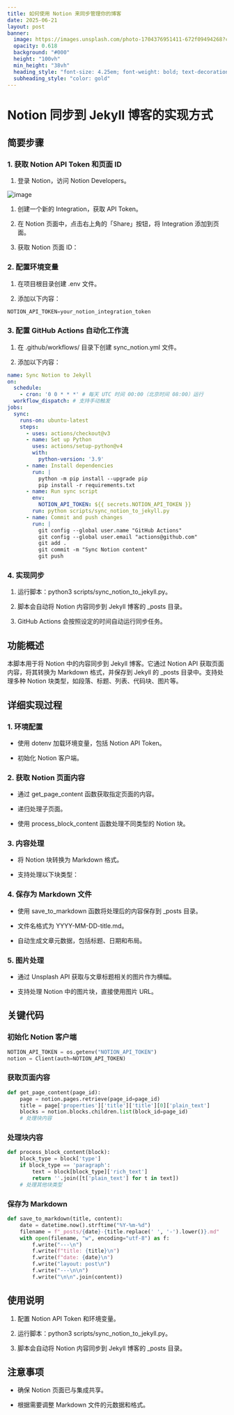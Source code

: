 ```yaml
---
title: 如何使用 Notion 来同步管理你的博客
date: 2025-06-21
layout: post
banner:
  image: https://images.unsplash.com/photo-1704376951411-672f09494268?crop=entropy&cs=tinysrgb&fit=max&fm=jpg&ixid=M3w2OTIwMzJ8MHwxfHJhbmRvbXx8fHx8fHx8fDE3NTA0OTQzODN8&ixlib=rb-4.1.0&q=80&w=1080
  opacity: 0.618
  background: "#000"
  height: "100vh"
  min_height: "38vh"
  heading_style: "font-size: 4.25em; font-weight: bold; text-decoration: underline"
  subheading_style: "color: gold"
---
```


# Notion 同步到 Jekyll 博客的实现方式

## 简要步骤

### 1. 获取 Notion API Token 和页面 ID

1. 登录 Notion，访问 Notion Developers。

![image](https://prod-files-secure.s3.us-west-2.amazonaws.com/a7a0cc5a-89b9-4cda-8686-1fba0ca52f40/d19c1afe-dea5-4312-9333-786b0ba83054/image.png?X-Amz-Algorithm=AWS4-HMAC-SHA256&X-Amz-Content-Sha256=UNSIGNED-PAYLOAD&X-Amz-Credential=ASIAZI2LB4663WMPDBEI%2F20250621%2Fus-west-2%2Fs3%2Faws4_request&X-Amz-Date=20250621T082623Z&X-Amz-Expires=3600&X-Amz-Security-Token=IQoJb3JpZ2luX2VjEOj%2F%2F%2F%2F%2F%2F%2F%2F%2F%2FwEaCXVzLXdlc3QtMiJHMEUCID8Ei%2FcxQyQb2%2BbCNnXv0%2BStbBQ6%2FS4%2FeGWFlgR6NHJjAiEAm0whjCKF07YqVPUrMd%2BPlM8k3on0X%2F23odyw8LI%2FhiwqiAQI0f%2F%2F%2F%2F%2F%2F%2F%2F%2F%2FARAAGgw2Mzc0MjMxODM4MDUiDEDqRKWSExQ4suBO0SrcA3vQcEDq%2BJg6ibbK6B2ghHytgVYYeaMxeW2yXi1Oa7kKO3qrAB4Geqwtsdxi9bWBC5NpzER00MXYK4Gfp2dMKiJ6koy54eXE4MZRhbnf8KobEQYdVaQ226rFr4PjMxhbmybxyPP8rZ%2FTBSoBcFP5RHYvUeR0o9SPp9LqbiLGTc%2FPV5rWNZlVFL7ij3aIuhQaOUHFtSljySraC761ZSY8%2BPEe1ctOCDL9yponf2K0%2BZ3SeWuZQj%2B1UEwY7rZlqozxKq5bLiuChudKSt7bqUxm7HEM807%2B4Fz81rdgemBxxj%2FOlxV170j5bYgsENAJDYp1QAi72VBAOasUGnNxBD1gzuHdteO2xXfB6LQFXyH5t294daI7gzQBkrmZT7BkMtYdUz6JuU3ly%2BM8biGM0NKcbJ%2BQITcWQn%2Bn1sa18pmW9m45nhoshFt5tDHyTdAjEn8hquTiBK%2B3SDqGSaIpC3tcboAlVuIhxmTKQZ7Qe6a04S0QzTLnl2iNT1szFhv2Zn20w2EFDzTLc8VUVNd07nQrEc5ubTnhlbTJ6p1SrRHJr7MzxCP3T57Ky01EGhChVSY8ziuRRgJI1cx1Wb4U5v5q7d9RKe%2FA4vfHR4tLOruo2CyD8tFnxci4g6pWvXGaMPzS2cIGOqUB4isSeQt0hmdqgiD%2BW1BCZpR5g2z5jBvYZAXEiIVee4t2%2B6KtiJZlsTR6IJQLGBqgdNsbiLpAUWhE%2BqMf05vC8NYUA%2F03mLIr%2Bt%2BLBSO%2FQhrc5wSL1RBfA2v4Vdrwoq4NUglhxbJb3Hb1XCSSb0MtDtpe6D1yx4Jf2Bn7W6ag7y73UlHcYVE3DVwHtYQaLJP3ogMH4gJ6tM6rEZH937DO%2By3cmLAU&X-Amz-Signature=25b58777eb6287486379e6b66659161e6283469e1fbdad33e64f33c6ab0f87c7&X-Amz-SignedHeaders=host&x-amz-checksum-mode=ENABLED&x-id=GetObject)

1. 创建一个新的 Integration，获取 API Token。

1. 在 Notion 页面中，点击右上角的「Share」按钮，将 Integration 添加到页面。

1. 获取 Notion 页面 ID：


### 2. 配置环境变量

1. 在项目根目录创建 .env 文件。

1. 添加以下内容：

```javascript
NOTION_API_TOKEN=your_notion_integration_token
```

### 3. 配置 GitHub Actions 自动化工作流

1. 在 .github/workflows/ 目录下创建 sync_notion.yml 文件。

1. 添加以下内容：

```yaml
name: Sync Notion to Jekyll
on:
  schedule:
    - cron: '0 0 * * *' # 每天 UTC 时间 00:00（北京时间 08:00）运行
  workflow_dispatch: # 支持手动触发
jobs:
  sync:
    runs-on: ubuntu-latest
    steps:
      - uses: actions/checkout@v3
      - name: Set up Python
        uses: actions/setup-python@v4
        with:
          python-version: '3.9'
      - name: Install dependencies
        run: |
          python -m pip install --upgrade pip
          pip install -r requirements.txt
      - name: Run sync script
        env:
          NOTION_API_TOKEN: ${{ secrets.NOTION_API_TOKEN }}
        run: python scripts/sync_notion_to_jekyll.py
      - name: Commit and push changes
        run: |
          git config --global user.name "GitHub Actions"
          git config --global user.email "actions@github.com"
          git add .
          git commit -m "Sync Notion content"
          git push
```

### 4. 实现同步

1. 运行脚本：python3 scripts/sync_notion_to_jekyll.py。

1. 脚本会自动将 Notion 内容同步到 Jekyll 博客的 _posts 目录。

1. GitHub Actions 会按照设定的时间自动运行同步任务。

## 功能概述

本脚本用于将 Notion 中的内容同步到 Jekyll 博客。它通过 Notion API 获取页面内容，将其转换为 Markdown 格式，并保存到 Jekyll 的 _posts 目录中。支持处理多种 Notion 块类型，如段落、标题、列表、代码块、图片等。

## 详细实现过程

### 1. 环境配置

- 使用 dotenv 加载环境变量，包括 Notion API Token。

- 初始化 Notion 客户端。

### 2. 获取 Notion 页面内容

- 通过 get_page_content 函数获取指定页面的内容。

- 递归处理子页面。

- 使用 process_block_content 函数处理不同类型的 Notion 块。

### 3. 内容处理

- 将 Notion 块转换为 Markdown 格式。

- 支持处理以下块类型：


### 4. 保存为 Markdown 文件

- 使用 save_to_markdown 函数将处理后的内容保存到 _posts 目录。

- 文件名格式为 YYYY-MM-DD-title.md。

- 自动生成文章元数据，包括标题、日期和布局。

### 5. 图片处理

- 通过 Unsplash API 获取与文章标题相关的图片作为横幅。

- 支持处理 Notion 中的图片块，直接使用图片 URL。

## 关键代码

### 初始化 Notion 客户端

```python
NOTION_API_TOKEN = os.getenv("NOTION_API_TOKEN")
notion = Client(auth=NOTION_API_TOKEN)
```

### 获取页面内容

```python
def get_page_content(page_id):
    page = notion.pages.retrieve(page_id=page_id)
    title = page['properties']['title']['title'][0]['plain_text']
    blocks = notion.blocks.children.list(block_id=page_id)
    # 处理块内容
```

### 处理块内容

```python
def process_block_content(block):
    block_type = block['type']
    if block_type == 'paragraph':
        text = block[block_type]['rich_text']
        return ''.join([t['plain_text'] for t in text])
    # 处理其他块类型
```

### 保存为 Markdown

```python
def save_to_markdown(title, content):
    date = datetime.now().strftime("%Y-%m-%d")
    filename = f"_posts/{date}-{title.replace(' ', '-').lower()}.md"
    with open(filename, "w", encoding="utf-8") as f:
        f.write("---\n")
        f.write(f"title: {title}\n")
        f.write(f"date: {date}\n")
        f.write("layout: post\n")
        f.write("---\n\n")
        f.write("\n\n".join(content))
```

## 使用说明

1. 配置 Notion API Token 和环境变量。

1. 运行脚本：python3 scripts/sync_notion_to_jekyll.py。

1. 脚本会自动将 Notion 内容同步到 Jekyll 博客的 _posts 目录。

## 注意事项

- 确保 Notion 页面已与集成共享。

- 根据需要调整 Markdown 文件的元数据和格式。